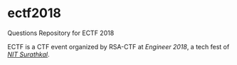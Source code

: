 # ectf2018
Questions Repository for ECTF 2018 

ECTF is a CTF event organized by RSA-CTF at _Engineer 2018_, a tech fest of [_NIT Surathkal_](http://nitk.ac.in).
